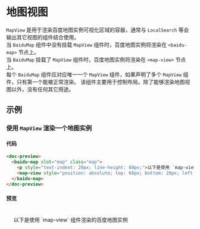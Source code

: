 # 地图视图

`MapView` 是用于渲染百度地图实例可视化区域的容器，通常与 `LocalSearch` 等会输出其它视图的组件结合使用。\
当 `BaiduMap` 组件中没有挂载 `MapView` 组件时，百度地图实例将渲染在 `<baidu-map>` 节点上。\
当 `BaiduMap` 挂载了 `MapView` 组件时，百度地图实例将渲染在 `<map-view>` 节点上。\
每个 `BaiduMap` 组件应对应唯一一个 `MapView` 组件，如果声明了多个 `MapView` 组件，只有第一个能被正常渲染。
该组件主要用于控制布局。除了能够渲染地图视图以外，没有任何其它用途。

## 示例

### 使用 `MapView` 渲染一个地图实例

#### 代码
```html
<doc-preview>
  <baidu-map slot="map" class="map">
    <p style="text-indent: 20px; line-height: 60px;">以下是使用 `map-view` 组件渲染的百度地图实例</p>
    <map-view style="position: absolute; top: 60px; bottom: 20px; left: 20px; right: 20px"></map-view>
  </baidu-map>
</doc-preview>
```

#### 预览
<doc-preview>
  <baidu-map slot="map" class="map">
    <p style="text-indent: 20px; line-height: 60px;">以下是使用 `map-view` 组件渲染的百度地图实例</p>
    <map-view style="position: absolute; top: 60px; bottom: 20px; left: 20px; right: 20px"></map-view>
  </baidu-map>
</doc-preview>


